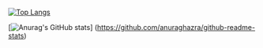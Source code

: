 [![Top Langs](https://github-readme-stats.vercel.app/api/top-langs/?username=eikiwatanabee
)](https://github.com/anuraghazra/github-readme-stats)

[![Anurag's GitHub stats](https://github-readme-stats.vercel.app/api?username=eikiwatanabee)]
(https://github.com/anuraghazra/github-readme-stats)
